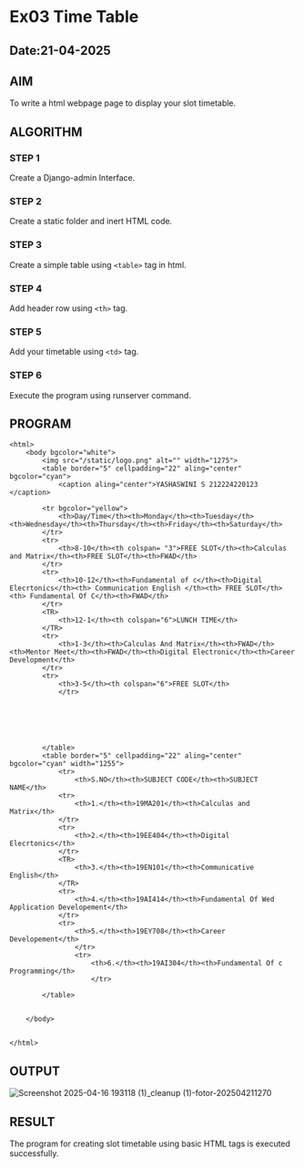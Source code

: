 # Ex03 Time Table
## Date:21-04-2025

## AIM
To write a html webpage page to display your slot timetable.

## ALGORITHM
### STEP 1
Create a Django-admin Interface.

### STEP 2
Create a static folder and inert HTML code.

### STEP 3
Create a simple table using ```<table>``` tag in html.

### STEP 4
Add header row using ```<th>``` tag.

### STEP 5
Add your timetable using ```<td>``` tag.

### STEP 6
Execute the program using runserver command.

## PROGRAM
```
<html>
    <body bgcolor="white">
        <img src="/static/logo.png" alt="" width="1275">
        <table border="5" cellpadding="22" aling="center" bgcolor="cyan">
            <caption aling="center">YASHASWINI S 212224220123 </caption>
     
        <tr bgcolor="yellow">
            <th>Day/Time</th><th>Monday</th><th>Tuesday</th><th>Wednesday</th><th>Thursday</th><th>Friday</th><th>Saturday</th>
        </tr>
        <tr>
            <th>8-10</th><th colspan= "3">FREE SLOT</th><th>Calculas and Matrix</th><th>FREE SLOT</th><th>FWAD</th>
        </tr>
        <tr>
            <th>10-12</th><th>Fundamental of c</th><th>Digital Elecrtonics</th><th> Communication English </th><th> FREE SLOT</th><th> Fundamental Of C</th><th>FWAD</th>
        </tr>
        <TR>
            <th>12-1</th><th colspan="6">LUNCH TIME</th>
        </TR>
        <tr>
            <th>1-3</th><th>Calculas And Matrix</th><th>FWAD</th><th>Mentor Meet</th><th>FWAD</th><th>Digital Electronic</th><th>Career Development</th>
        </tr>
        <tr>
            <th>3-5</th><th colspan="6">FREE SLOT</th>
            </tr>
            
        
        

        
            
        </table>
        <table border="5" cellpadding="22" aling="center" bgcolor="cyan" width="1255">
            <tr>
                <th>S.NO</th><th>SUBJECT CODE</th><th>SUBJECT NAME</th>
            <tr>
                <th>1.</th><th>19MA201</th><th>Calculas and Matrix</th>
            </tr>
            <tr>
                <th>2.</th><th>19EE404</th><th>Digital Elecrtonics</th>
            </tr>
            <TR>
                <th>3.</th><th>19EN101</th><th>Communicative English</th>
            </TR>
            <tr>
                <th>4.</th><th>19AI414</th><th>Fundamental Of Wed Application Developement</th>
            </tr>
            <tr>
                <th>5.</th><th>19EY708</th><th>Career Developement</th>
                </tr>
                <tr>
                    <th>6.</th><th>19AI304</th><th>Fundamental Of c Programming</th>
                    </tr>

        </table>


    </body>
        
    
</html>
```

## OUTPUT

![Screenshot 2025-04-16 193118 (1)_cleanup (1)-fotor-202504211270](https://github.com/user-attachments/assets/7a75541d-7a87-4f7a-9826-2c5e89599672)




## RESULT
The program for creating slot timetable using basic HTML tags is executed successfully.
